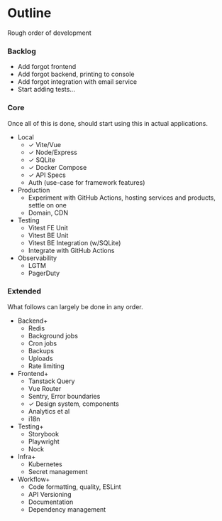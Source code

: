 # Outline

Rough order of development

### Backlog

- Add forgot frontend
- Add forgot backend, printing to console
- Add forgot integration with email service
- Start adding tests...

### Core

Once all of this is done, should start using this in actual applications.

- Local
  - ✓ Vite/Vue
  - ✓ Node/Express
  - ✓ SQLite
  - ✓ Docker Compose
  - ✓ API Specs
  - Auth (use-case for framework features)
- Production
  - Experiment with GitHub Actions, hosting services and products, settle on one
  - Domain, CDN
- Testing
  - Vitest FE Unit
  - Vitest BE Unit
  - Vitest BE Integration (w/SQLite)
  - Integrate with GitHub Actions
- Observability
  - LGTM
  - PagerDuty

### Extended

What follows can largely be done in any order.

- Backend+
  - Redis
  - Background jobs
  - Cron jobs
  - Backups
  - Uploads
  - Rate limiting
- Frontend+
  - Tanstack Query
  - Vue Router
  - Sentry, Error boundaries
  - ✓ Design system, components
  - Analytics et al
  - i18n
- Testing+
  - Storybook
  - Playwright
  - Nock
- Infra+
  - Kubernetes
  - Secret management
- Workflow+
  - Code formatting, quality, ESLint
  - API Versioning
  - Documentation
  - Dependency management
